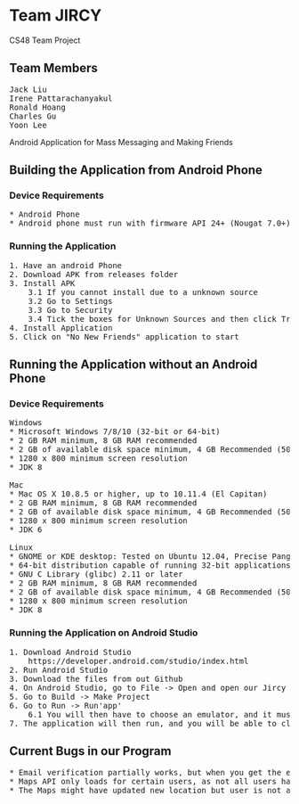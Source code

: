 # Team JIRCY
CS48 Team Project
## Team Members
<pre>
Jack Liu
Irene Pattarachanyakul
Ronald Hoang
Charles Gu
Yoon Lee
</pre>

Android Application for Mass Messaging and Making Friends

## Building the Application from Android Phone
### Device Requirements
<pre>
* Android Phone
* Android phone must run with firmware API 24+ (Nougat 7.0+)
</pre>

### Running the Application
<pre>
1. Have an android Phone
2. Download APK from releases folder
3. Install APK
    3.1 If you cannot install due to a unknown source
    3.2 Go to Settings
    3.3 Go to Security
    3.4 Tick the boxes for Unknown Sources and then click Trust
4. Install Application
5. Click on "No New Friends" application to start
</pre>

## Running the Application without an Android Phone
### Device Requirements
<pre>
Windows
* Microsoft Windows 7/8/10 (32-bit or 64-bit)
* 2 GB RAM minimum, 8 GB RAM recommended
* 2 GB of available disk space minimum, 4 GB Recommended (500 MB for IDE + 1.5 GB for Android SDK and emulator system image)
* 1280 x 800 minimum screen resolution
* JDK 8

Mac
* Mac OS X 10.8.5 or higher, up to 10.11.4 (El Capitan)
* 2 GB RAM minimum, 8 GB RAM recommended
* 2 GB of available disk space minimum, 4 GB Recommended (500 MB for IDE + 1.5 GB for Android SDK and emulator system image)
* 1280 x 800 minimum screen resolution
* JDK 6

Linux
* GNOME or KDE desktop: Tested on Ubuntu 12.04, Precise Pangolin (64-bit distribution capable of running 32-bit applications)
* 64-bit distribution capable of running 32-bit applications
* GNU C Library (glibc) 2.11 or later
* 2 GB RAM minimum, 8 GB RAM recommended
* 2 GB of available disk space minimum, 4 GB Recommended (500 MB for IDE + 1.5 GB for Android SDK and emulator system image)
* 1280 x 800 minimum screen resolution
* JDK 8
</pre>

### Running the Application on Android Studio
<pre>
1. Download Android Studio
    https://developer.android.com/studio/index.html
2. Run Android Studio
3. Download the files from out Github
4. On Android Studio, go to File -> Open and open our Jircy folder
5. Go to Build -> Make Project
6. Go to Run -> Run'app'
    6.1 You will then have to choose an emulator, and it must have to be at least firmware API 24+ or Nougat 7.0+
7. The application will then run, and you will be able to click on "No New Friends"
</pre>


## Current Bugs in our Program
<pre>
* Email verification partially works, but when you get the email, it will say invalid link
* Maps API only loads for certain users, as not all users have a developer account
* The Maps might have updated new location but user is not actually at that location
</pre>